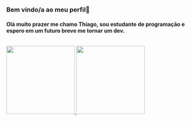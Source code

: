 ### Bem vindo/a ao meu perfil👋

#### Olá muito prazer me chamo Thiago, sou estudante de programação e espero em um futuro breve me tornar um dev.

###### <div>
<a href="https://github.com/thiagodallacosta">
<img height="180em" src="https://github-readme-stats.vercel.app/api/top-langs/?thiagotallacosta&layout=compact&langs_count=7&theme=dracula"/>
<img height="180em" src="https://github-readme-stats.vercel.app/api?thiagodallacosta-aqui&show_icons=true&theme=dracula&include_all_commits=true&count_private=true"/>
</div>
